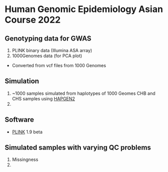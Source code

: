 # Human Genomic Epidemiology Asian Course 2022

## Genotyping data for GWAS

1. PLINK binary data (Illumina ASA array)
2. 1000Genomes data (for PCA plot)
- Converted from vcf files from 1000 Genomes 

## Simulation
1. ~1000 samples simulated from haplotypes of 1000 Geomes CHB and CHS samples using [HAPGEN2](https://mathgen.stats.ox.ac.uk/genetics_software/hapgen/hapgen2.html)
2. 


## Software
- [PLINK](https://www.cog-genomics.org/plink2/) 1.9 beta

## Simulated samples with varying QC problems
1. Missingness
2. 

